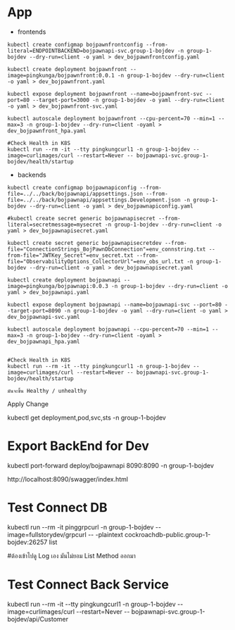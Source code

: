 # App 
* frontends

``` 
kubectl create configmap bojpawnfrontconfig --from-literal=ENDPOINTBACKEND=bojpawnapi-svc.group-1-bojdev -n group-1-bojdev --dry-run=client -o yaml > dev_bojpawnfrontconfig.yaml

kubectl create deployment bojpawnfront --image=pingkunga/bojpawnfront:0.0.1 -n group-1-bojdev --dry-run=client -o yaml > dev_bojpawnfront.yaml

kubectl expose deployment bojpawnfront --name=bojpawnfront-svc --port=80 --target-port=3000 -n group-1-bojdev -o yaml --dry-run=client -o yaml > dev_bojpawnfront-svc.yaml

kubectl autoscale deployment bojpawnfront --cpu-percent=70 --min=1 --max=3 -n group-1-bojdev --dry-run=client -oyaml > dev_bojpawnfront_hpa.yaml

#Check Health in K8S
kubectl run --rm -it --tty pingkungcurl1 -n group-1-bojdev --image=curlimages/curl --restart=Never -- bojpawnapi-svc.group-1-bojdev/health/startup

``` 

* backends

```
kubectl create configmap bojpawnapiconfig --from-file=../../back/bojpawnapi/appsettings.json --from-file=../../back/bojpawnapi/appsettings.Development.json -n group-1-bojdev --dry-run=client -o yaml > dev_bojpawnapiconfig.yaml

#kubectl create secret generic bojpawnapisecret --from-literal=secretmessage=mysecret -n group-1-bojdev --dry-run=client -o yaml > dev_bojpawnapisecret.yaml

kubectl create secret generic bojpawnapisecretdev --from-file="ConnectionStrings_BojPawnDbConnection"=env_connstring.txt --from-file="JWTKey_Secret"=env_secret.txt --from-file="ObservabilityOptions_CollectorUrl"=env_obs_url.txt -n group-1-bojdev --dry-run=client -o yaml > dev_bojpawnapisecret.yaml

kubectl create deployment bojpawnapi --image=pingkunga/bojpawnapi:0.0.3 -n group-1-bojdev --dry-run=client -o yaml > dev_bojpawnapi.yaml

kubectl expose deployment bojpawnapi --name=bojpawnapi-svc --port=80 --target-port=8090 -n group-1-bojdev -o yaml --dry-run=client -o yaml > dev_bojpawnapi-svc.yaml

kubectl autoscale deployment bojpawnapi --cpu-percent=70 --min=1 --max=3 -n group-1-bojdev --dry-run=client -oyaml > dev_bojpawnapi_hpa.yaml


#Check Health in K8S
kubectl run --rm -it --tty pingkungcurl1 -n group-1-bojdev --image=curlimages/curl --restart=Never -- bojpawnapi-svc.group-1-bojdev/health/startup

มันจะขึ้น Healthy / unhealthy
```

Apply Change

kubectl get deployment,pod,svc,sts -n group-1-bojdev 

# Export BackEnd for Dev

kubectl port-forward deploy/bojpawnapi 8090:8090 -n group-1-bojdev

http://localhost:8090/swagger/index.html

# Test Connect DB

kubectl run --rm -it pinggrpcurl -n group-1-bojdev --image=fullstorydev/grpcurl -- -plaintext cockroachdb-public.group-1-bojdev:26257 list

#ต้องเข้าไปดู Log เอง มันไม่ยอม List Method ออกมา

# Test Connect Back Service

kubectl run --rm -it --tty pingkungcurl1 -n group-1-bojdev --image=curlimages/curl --restart=Never -- bojpawnapi-svc.group-1-bojdev/api/Customer

